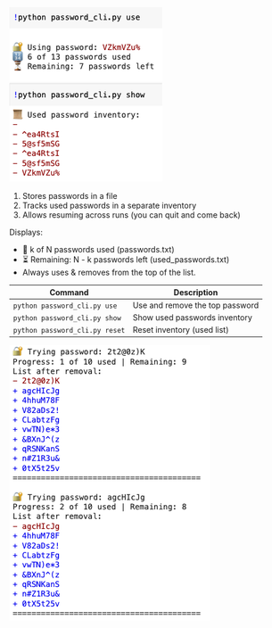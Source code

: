 

![passcode_generator_and_usage_attrition](passcode_generator_and_usage_attrition.py.png)

1. Stores passwords in a file
2. Tracks used passwords in a separate inventory
3. Allows resuming across runs (you can quit and come back)

Displays:
- 🔢 k of N passwords used (passwords.txt)
- ⏳ Remaining: N - k passwords left (used_passwords.txt)
- Always uses & removes from the top of the list.

| Command                        | Description                     |
| ------------------------------ | ------------------------------- |
| `python password_cli.py use`   | Use and remove the top password |
| `python password_cli.py show`  | Show used passwords inventory   |
| `python password_cli.py reset` | Reset inventory (used list)     |

![password_cli](password_cli.py.txt.png)